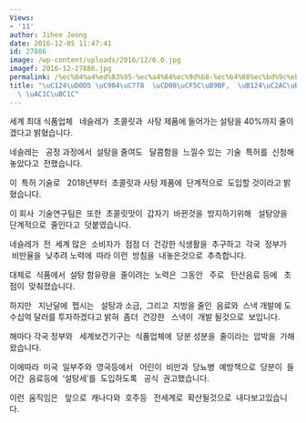 ```yaml
---
Views:
- '11'
author: Jihee Jeong
date: 2016-12-05 11:47:41
id: 27886
image: /wp-content/uploads/2016/12/6.0.jpg
imagef: 2016-12-27886.jpg
permalink: /%ec%84%a4%ed%83%95-%ec%a4%84%ec%9d%b8-%ec%b4%88%ec%bd%9c%eb%a6%bf-%eb%84%a4%ec%8a%ac%eb%a0%88%ea%b0%80-%ea%b0%9c%eb%b0%9c/
title: "\uC124\uD0D5 \uC904\uC778  \uCD08\uCF5C\uB9BF,  \uB124\uC2AC\uB808\uAC00 \
  \ \uAC1C\uBC1C"
---
```


세계 최대 식품업체   네슬레가  초콜릿과  사탕 제품에 들어가는 설탕을 40%까지 줄이겠다고 밝혔습니다.

네슬레는   공정 과정에서  설탕을 줄여도   달콤함을  느낄수 있는  기술  특허를  신청해 놓았다고  전했습니다.

이  특허 기술로   2018년부터  초콜릿과 사탕 제품에  단계적으로  도입할 것이라고 밝혔습니다.

이 회사  기술연구팀은  또한  초콜릿맛이  갑자기  바뀐것을  방지하기위해   설탕양을   단계적으로  줄인다고  덧붙였습니다.

네슬레가  전  세계 많은  소비자가  점점 더  건강한 식생활을  추구하고  각국  정부가  비만율을  낮추려 노력에  따라 이런  방침을  내놓은것으로  추측합니다.

대체로  식품에서  설탕 함유량을  줄이려는  노력은  그동안   주로   탄산음료 등에   초점이  맞춰졌습니다.

하지만   지난달에  펩시는   설탕과 소금,  그리고  지방을 줄인  음료와  스낵 개발에 도 수십억 달러를 투자하겠다고 밝혀  좀더  건강한   스낵이  개발 될것으로  보입니다.

해마다 각국 정부와   세계보건기구는  식품업체에  당분 성분을  줄이라는  압박을  가해왔습니다.

이에따라  미국  일부주와  영국등에서   어린이  비만과  당뇨병  예방책으로  당분이  들어간  음료등에  ‘설탕세’를  도입하도록   공식  권고했습니다.

이런  움직임은   앞으로  캐나다와  호주등   전세계로  확산될것으로  내다보고있습니다.